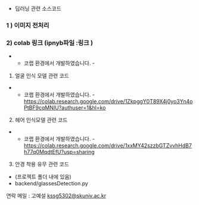 ### 
 + 딥러닝 관련 소스코드

### 1 ) 이미지 전처리 
### 2) colab  링크 (ipnyb파일 :링크 )
- * 코랩 환경에서 개발하였습니다. - 

1. 얼굴 인식 모델 관련 코드
- * 코랩 환경에서 개발하였습니다. -
 https://colab.research.google.com/drive/1ZkpggY0T89X4j0yo3Yn4oPtBF9cqMNIU?authuser=1&hl=ko

2. 헤어 인식모델 관련 코드 
- * 코랩 환경에서 개발하였습니다. - 
https://colab.research.google.com/drive/1xxMY42szzbGTZvvhHdB7h77q0MqdtEfU?usp=sharing

3. 안경 착용 유무 관련 코드
- (프로젝트 폴더 내에 있음)
- backend/glassesDetection.py 

연락 메일 : 고예설 
kssg5302@skuniv.ac.kr
